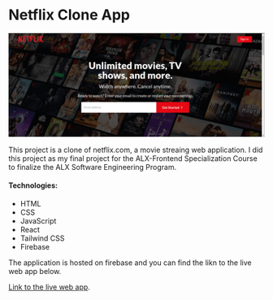 # Netflix Clone App

![Screen shot the Netflix Clone App page](src/assets/Screenshot.png)

This project is a clone of netflix.com, a movie streaing web application. I did this project as my final project for the ALX-Frontend Specialization Course to finalize the ALX Software Engineering Program.

#### Technologies:

- HTML
- CSS
- JavaScript
- React
- Tailwind CSS
- Firebase

The application is hosted on firebase and you can find the likn to the live web app below.

[Link to the live web app](https://duckduckgo.com).
